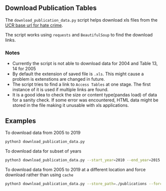 
## Download Publication Tables

The `download_publication_data.py` script helps download xls files from the [UCR base url for hate crime](https://ucr.fbi.gov/hate-crime). 

The script works using `requests` and `BeautifulSoup` to find the download links.

### Notes

- Currently the script is not able to download data for 2004 and Table 13, 14 for 2005
- By default the extension of saved file is `.xls`. This might cause a problem is extenstions are changed in future.
- The script tries to find a link to `Access Tables` at one stage. The first instance of it is used if multiple links are found.
- It is a good idea to check the size or content type(pandas load) of data for a sanity check. If some error was encountered, HTML data might be stored in the file making it unusable with xls applications.

## Examples

To download data from 2005 to 2019
```bash
python3 download_publication_data.py
```

To download data for subset of years
```bash
python3 download_publication_data.py --start_year=2010 --end_year=2015
```

To download data from 2005 to 2019 at a different location and force download rather than using `cache`
```bash
python3 download_publication_data.py --store_path=./publications --force_fetch
```